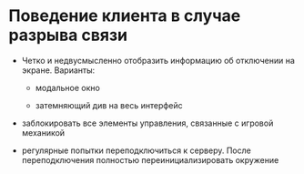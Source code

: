 ﻿
# Поведение клиента в случае разрыва связи #

- Четко и недвусмысленно отобразить информацию об отключении на экране. Варианты:

    - модальное окно
    
    - затемняющий див на весь интерфейс

    
- заблокировать все элементы управления, связанные с игровой механикой

- регулярные попытки переподключиться к серверу. После переподключения полностью переинициализировать окружение



